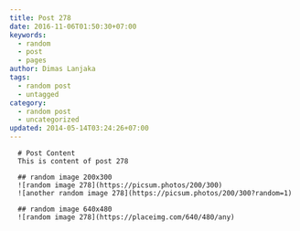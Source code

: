 ```yaml
---
title: Post 278
date: 2016-11-06T01:50:30+07:00
keywords:
  - random
  - post
  - pages
author: Dimas Lanjaka
tags:
  - random post
  - untagged
category:
  - random post
  - uncategorized
updated: 2014-05-14T03:24:26+07:00
---
```


      # Post Content
      This is content of post 278

      ## random image 200x300
      ![random image 278](https://picsum.photos/200/300)
      ![another random image 278](https://picsum.photos/200/300?random=1)

      ## random image 640x480
      ![random image 278](https://placeimg.com/640/480/any)
      